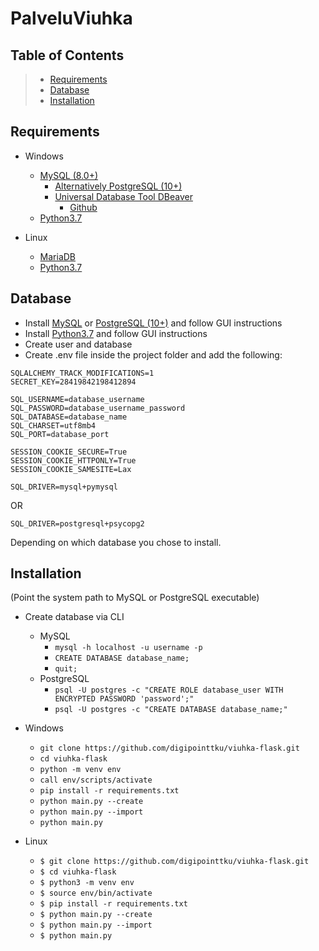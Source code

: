 # PalveluViuhka



**Table of Contents**
---
> * [Requirements](#requirements)
> * [Database](#database)
> * [Installation](#installation)


**Requirements**
---
* Windows
  * [MySQL (8.0+)](https://dev.mysql.com/downloads/mysql/)
    * [Alternatively PostgreSQL (10+)](https://www.postgresql.org/download/windows/)
    * [Universal Database Tool DBeaver](https://dbeaver.io/)
      * [Github](https://github.com/dbeaver/dbeaver)
  * [Python3.7](https://www.python.org/downloads/)

* Linux
  * [MariaDB](aaa)
  * [Python3.7](aaa)

**Database**
---
  * Install [MySQL](https://dev.mysql.com/downloads/mysql/) or [PostgreSQL (10+)](https://www.postgresql.org/download/windows/) and follow GUI instructions
  * Install [Python3.7](https://www.python.org/downloads/) and follow GUI instructions
  * Create user and database
  * Create .env file inside the project folder and add the following:
  ```
  SQLALCHEMY_TRACK_MODIFICATIONS=1
  SECRET_KEY=28419842198412894

  SQL_USERNAME=database_username
  SQL_PASSWORD=database_username_password
  SQL_DATABASE=database_name
  SQL_CHARSET=utf8mb4
  SQL_PORT=database_port

  SESSION_COOKIE_SECURE=True
  SESSION_COOKIE_HTTPONLY=True
  SESSION_COOKIE_SAMESITE=Lax
  ```

  ```
  SQL_DRIVER=mysql+pymysql
  ```
  OR
  ```
  SQL_DRIVER=postgresql+psycopg2
  ```
  Depending on which database you chose to install.

**Installation**
---
(Point the system path to MySQL or PostgreSQL executable)

* Create database via CLI
  * MySQL
    * `mysql -h localhost -u username -p`
    * `CREATE DATABASE database_name;`
    * `quit;`
  * PostgreSQL
    * `psql -U postgres -c "CREATE ROLE database_user WITH ENCRYPTED PASSWORD 'password';"`
    * `psql -U postgres -c "CREATE DATABASE database_name;"`


* Windows
  * `git clone https://github.com/digipointtku/viuhka-flask.git`
  * `cd viuhka-flask`
  * `python -m venv env`
  * `call env/scripts/activate`
  * `pip install -r requirements.txt`
  * `python main.py --create`
  * `python main.py --import`
  * `python main.py`

* Linux
  * `$ git clone https://github.com/digipointtku/viuhka-flask.git`
  * `$ cd viuhka-flask`
  * `$ python3 -m venv env`
  * `$ source env/bin/activate`
  * `$ pip install -r requirements.txt`
  * `$ python main.py --create`
  * `$ python main.py --import`
  * `$ python main.py`
  